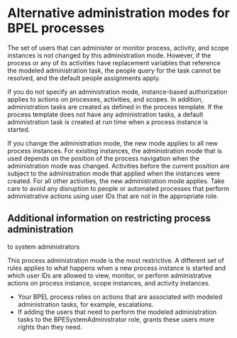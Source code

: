 # Alternative administration modes for BPEL processes

The set of users that
can administer or monitor process, activity, and scope instances is
not changed by this administration mode. However, if the process or
any of its activities have replacement variables that reference the
modeled administration task, the people query for the task cannot
be resolved, and the default people assignments apply.

If you do not specify an administration mode, instance-based authorization
applies to actions on processes, activities, and scopes. In addition,
administration tasks are created as defined in the process template.
If the process template does not have any administration tasks, a
default administration task is created at run time when a process
instance is started.

If you change the administration mode, the new mode applies to
all new process instances. For existing instances, the administration
mode that is used depends on the position of the process navigation
when the administration mode was changed. Activities before the current
position are subject to the administration mode that applied when
the instances were created. For all other activities, the new administration
mode applies. Take care to avoid any disruption to people or automated
processes that perform administrative actions using user IDs that
are not in the appropriate role.

## Additional information on restricting process administration
to system administrators

This process administration mode
is the most restrictive. A different set of rules applies to what
happens when a new process instance is started and which user IDs
are allowed to view, monitor, or perform administrative actions on
process instance, scope instances, and activity instances.

- Your BPEL process relies on actions that are associated with modeled
administration tasks, for example, escalations.
- If adding the users that need to perform the modeled administration
tasks to the BPESystemAdministrator role, grants these users more
rights than they need.

<!-- image -->